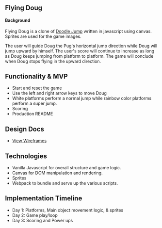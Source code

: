 ## Flying Doug
#### Background
Flying Doug is a clone of [Doodle Jump](https://en.wikipedia.org/wiki/Doodle_Jump) written in javascript using canvas.  Sprites are used for the game images.

The user will guide Doug the Pug's horizontal jump direction while Doug will jump upward by himself.  The user's score will continue to increase as long as Doug keeps jumping from platform to platform.  The game will conclude when Doug stops flying in the upward direction.

## Functionality & MVP
- Start and reset the game
- Use the left and right arrow keys to move Doug
- White platforms perform a normal jump while rainbow color platforms perform a super jump.
- Scoring
- Production README

## Design Docs
* [View Wireframes](docs/wireframes)

## Technologies
* Vanilla Javascript for overall structure and game logic.
* Canvas for DOM manipulation and rendering.
* Sprites
* Webpack to bundle and serve up the various scripts.

## Implementation Timeline
* Day 1: Platforms, Main object movement logic, & sprites
* Day 2: Game play/loop
* Day 3: Scoring and Power ups
